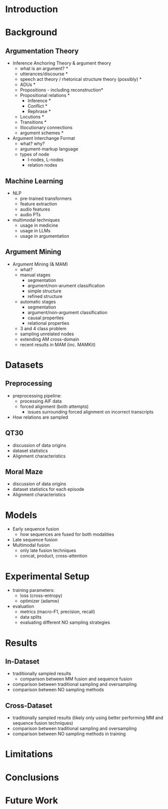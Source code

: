 # Introduction

# Background

## Argumentation Theory

- Inference Anchoring Theory & argument theory
  - what is an argument? *
  - utterances/discourse *
  - speech act theory / rhetorical structure theory (possibly) *
  - ADUs *
  - Propositions - including reconstruction*
  - Propositional relations *
    - Inference *
    - Conflict *
    - Rephrase *
  - Locutions *
  - Transitions *
  - Illocutionary connections
  - argument schemes *
- Argument Interchange Format
  - what? why?
  - argument-markup language
  - types of node
    - I-nodes, L-nodes
    - relation nodes

## Machine Learning

- NLP
  - pre-trained transformers
  - feature extraction
  - audio features
  - audio PTs
- multimodal techniques
  - usage in medicine
  - usage in LLMs
  - usage in argumentation

## Argument Mining

- Argument Mining (& MAM)
  - what?
  - manual stages
    - segmentation
    - argument/non-arument classification
    - simple structure
    - refined structure
  - automatic stages
    - segmentation
    - argument/non-argument classification
    - causal properties
    - relational properties
  - 3 and 4 class problem
  - sampling unrelated nodes
  - extending AM cross-domain
  - recent results in MAM (inc. MAMKit)

# Datasets

## Preprocessing

- preprocessing pipeline:
  - processing AIF data
  - forced alignment (both attempts)
    - issues surrounding forced alignment on incorrect transcripts
- How relations are sampled

## QT30

- discussion of data origins
- dataset statistics
- Alignment characteristics

## Moral Maze

- discussion of data origins
- dataset statistics for each episode
- Alignment characteristics

# Models

- Early sequence fusion
  - how sequences are fused for both modalities
- Late sequence fusion
- Multimodal fusion
  - only late fusion techniques
  - concat, product, cross-attention

# Experimental Setup

- training parameters:
  - loss (cross-entropy)
  - optimizer (adamw)
- evaluation
  - metrics (macro-F1, precision, recall)
  - data splits
  - evaluating different NO sampling strategies

# Results

## In-Dataset

- traditionally sampled results
  - comparison between MM fusion and sequence fusion
- comparison between traditional sampling and oversampling
- comparison between NO sampling methods

## Cross-Dataset

- traditionally sampled results (likely only using better performing MM and sequence fusion techniques)
- comparison between traditional sampling and oversampling
- comparison between NO sampling methods in training

# Limitations

# Conclusions

# Future Work
